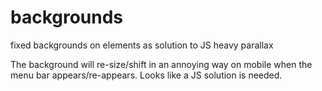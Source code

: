 # backgrounds
fixed backgrounds on elements as solution to JS heavy parallax

The background will re-size/shift in an annoying way on mobile when the menu bar appears/re-appears. Looks like a JS solution is needed. 
